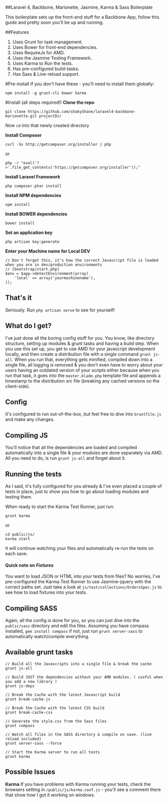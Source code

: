 ##Laravel 4, Backbone, Marionette, Jasmine, Karma & Sass Boilerplate

This boilerplate sets up the front-end stuff for a Backbone App, follow this guide and pretty soon you'll be up and running.

##Features
1. Uses Grunt for task management.
2. Uses Bower for front-end dependencies.
3. Uses RequireJs for AMD.
4. Uses the Jasmine Testing Framework.
5. Uses Karma to Run the tests.
6. Has pre-configured build-tasks.
7. Has Sass & Live-reload support.

#Pre-install
If you don't have these - you'll need to install them globally:

    npm install -g grunt-cli bower karma

#Install (all steps required!)
**Clone the repo**

    git clone https://github.com/shakyShane/laravel4-backbone-marionette.git projectDir

Now `cd` into that newly created directory

**Install Composer**

    curl -Ss http://getcomposer.org/installer | php

or

    php -r "eval('?>'.file_get_contents('https://getcomposer.org/installer'));"

**Install Laravel Framework**

    php composer.phar install

**Install NPM dependencies**

    npm install

**Install BOWER dependencies**

    bower install

**Set an application key**

    php artisan key:generate

**Enter your Machine name for Local DEV**

    // Don't forget this, it's how the correct Javascript file is loaded when you are in dev/production environments
    // [bootstrap/start.php]
    $env = $app->detectEnvironment(array(
    	'local' => array('yourmachinename'),
    ));

## That's it
Seriously. Run `php artisan serve` to see for yourself!

## What do I get?
I've just done all the boring config stuff for you. You know, like directory structure, setting up modules & grunt tasks and having a build step.
When you use this set up, you get to use AMD for your javascript development locally, and then create a distribution file with a single command `grunt js-all`. When you run that, everything gets minified, compiled
 down into a single file, all logging is removed & you don't even have to worry about your users having an outdated version of your scripts either because when you run that task, it goes into the
  `master.blade.php` template file and appends a timestamp to the distribution src file (breaking any cached versions on the client-side).

## Config
It's configured to run out-of-the-box, but feel free to dive into `Gruntfile.js` and make any changes.

## Compiling JS
You'll notice that all the dependencies are loaded and compiled automatically into a single file & your modules are done separately via AMD. All you need
to do, is run `grunt js-all` and forget about it.

## Running the tests
As I said, it's fully configured for you already & I've even placed a couple of tests in place, just to show you how to go about loading
modules and testing them.

When ready to start the Karma Test Runner, just run:

    grunt karma

or

    cd public/js/
    karma start

It will continue watching your files and automatically re-run the tests on each save.

#### Quick note on *Fixtures*
You want to load JSON or HTML into your tests from files? No worries, I've pre-configured the Karma Test Runner to use Jasmine-jquery with the correct paths set.
Just take a look at `js/test/collections/OrdersSpec.js` to see how to load fixtures into your tests.

## Compiling SASS
Again, all the config is done for you, so you can just dive into the `public/sass` directory and edit the files. Assuming you have compass installed, `gem install compass` if not, just run `grunt server-sass` to automatically watch/compile everything.

## Available grunt tasks

    // Build all the Javascripts into a single file & break the cache
    grunt js-all

    // Build JUST the dependencies without your AMD modules. ( useful when you add a new library )
    grunt js-deps

    // Break the Cache with the latest Javascript build
    grunt break-cache-js

    // Break the Cache with the latest CSS build
    grunt break-cache-css

    // Generate the style.css from the Sass files
    grunt compass

    // Watch all files in the SASS directory & compile on save. (live reload included)
    grunt server-sass --force

    // Start the Karma server to run all tests
    grunt karma

## Possible Issues

**Karma**
If you have problems with Karma running your tests, check the browsers setting in `/public/js/karma.conf.js` - you'll see a comment there that show how I got it working on windows.

